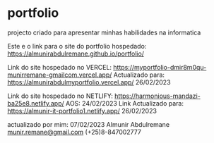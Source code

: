 # portfolio
projecto criado para apresentar minhas habilidades na informatica

Este e o link para o site do portfolio hospedado:
https://almunirabdulremane.github.io/portfolio/

Link do site hospedado no VERCEL:
https://myportfolio-dmir8m0qu-munirremane-gmailcom.vercel.app/
Actualizado para: https://almunirabdulmyportfolio.vercel.app/
26/02/2023

Link do site hospedado no NETLIFY:
https://harmonious-mandazi-ba25e8.netlify.app/
AOS: 24/02/2023
Link Actualizado para: https://almunir-it-portfolio1.netlify.app/
26/02/2023

actualizado por mim: 07/02/2023
Almunir Abdulremane
munir.remane@gmail.com
(+25)8-847002777
